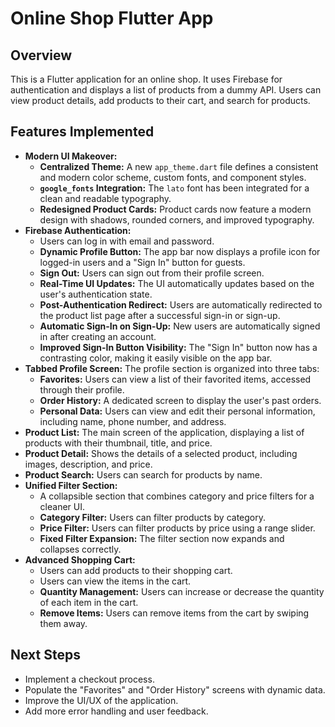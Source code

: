 # Online Shop Flutter App

## Overview

This is a Flutter application for an online shop. It uses Firebase for authentication and displays a list of products from a dummy API. Users can view product details, add products to their cart, and search for products.

## Features Implemented

* **Modern UI Makeover:**
    * **Centralized Theme:** A new `app_theme.dart` file defines a consistent and modern color scheme, custom fonts, and component styles.
    * **`google_fonts` Integration:** The `lato` font has been integrated for a clean and readable typography.
    * **Redesigned Product Cards:** Product cards now feature a modern design with shadows, rounded corners, and improved typography.
* **Firebase Authentication:** 
    * Users can log in with email and password.
    * **Dynamic Profile Button:** The app bar now displays a profile icon for logged-in users and a "Sign In" button for guests.
    * **Sign Out:** Users can sign out from their profile screen.
    * **Real-Time UI Updates:** The UI automatically updates based on the user's authentication state.
    * **Post-Authentication Redirect:** Users are automatically redirected to the product list page after a successful sign-in or sign-up.
    * **Automatic Sign-In on Sign-Up:** New users are automatically signed in after creating an account.
    * **Improved Sign-In Button Visibility:** The "Sign In" button now has a contrasting color, making it easily visible on the app bar.
* **Tabbed Profile Screen:** The profile section is organized into three tabs:
    * **Favorites:** Users can view a list of their favorited items, accessed through their profile.
    * **Order History:** A dedicated screen to display the user's past orders.
    * **Personal Data:** Users can view and edit their personal information, including name, phone number, and address.
* **Product List:** The main screen of the application, displaying a list of products with their thumbnail, title, and price.
* **Product Detail:** Shows the details of a selected product, including images, description, and price.
* **Product Search:** Users can search for products by name.
* **Unified Filter Section:** 
    * A collapsible section that combines category and price filters for a cleaner UI.
    * **Category Filter:** Users can filter products by category.
    * **Price Filter:** Users can filter products by price using a range slider.
    * **Fixed Filter Expansion:** The filter section now expands and collapses correctly.
* **Advanced Shopping Cart:**
    * Users can add products to their shopping cart.
    * Users can view the items in the cart.
    * **Quantity Management:** Users can increase or decrease the quantity of each item in the cart.
    * **Remove Items:** Users can remove items from the cart by swiping them away.

## Next Steps

* Implement a checkout process.
* Populate the "Favorites" and "Order History" screens with dynamic data.
* Improve the UI/UX of the application.
* Add more error handling and user feedback.
